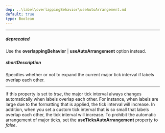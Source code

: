 ```yaml
---
dep: ..\label\overlappingBehavior\useAutoArrangement.md
default: true
type: Boolean
---
```

---
##### deprecated
Use the **overlappingBehavior** | **useAutoArrangement** option instead.

##### shortDescription
Specifies whether or not to expand the current major tick interval if labels overlap each other.

---
If this property is set to <i>true</i>, the major tick interval always changes automatically when labels overlap each other. For instance, when labels are large due to the formatting that is applied, the tick interval will increase. In addition, when you set a custom tick interval that is so small that labels overlap each other, the tick interval will increase. To prohibit the automatic arrangement of major ticks, set the <b>useTicksAutoArrangement</b> property to *false*.